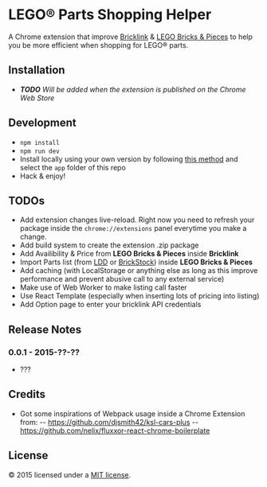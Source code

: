 # LEGO® Parts Shopping Helper

A Chrome extension that improve [Bricklink](http://www.bricklink.com/) & [LEGO Bricks & Pieces](https://service.lego.com/replacementparts) to help you be more efficient when shopping for LEGO® parts.

## Installation
- _**TODO** Will be added when the extension is published on the Chrome Web Store_

## Development
- `npm install`
- `npm run dev`
- Install locally using your own version by following [this method](https://developer.chrome.com/extensions/getstarted#unpacked) and select the `app` folder of this repo
- Hack & enjoy!

## TODOs

- Add extension changes live-reload. Right now you need to refresh your package inside the `chrome://extensions` panel everytime you make a change.
- Add build system to create the extension .zip package
- Add Availibility & Price from **LEGO Bricks & Pieces** inside **Bricklink**
- Import Parts list (from [LDD](http://ldd.lego.com/) or [BrickStock](http://brickstock.patrickbrans.com/)) inside **LEGO Bricks & Pieces**
- Add caching (with LocalStorage or anything else as long as this improve performance and prevent abusive call to any external service)
- Make use of Web Worker to make listing call faster
- Use React Template (especially when inserting lots of pricing into listing)
- Add Option page to enter your bricklink API credentials

## Release Notes

### 0.0.1 - 2015-??-??

- ???

## Credits
- Got some inspirations of Webpack usage inside a Chrome Extension from:
-- https://github.com/djsmith42/ksl-cars-plus
-- https://github.com/nelix/fluxxor-react-chrome-boilerplate

## License

© 2015 licensed under a [MIT license](http://jpsirois.mit-license.org/license.html).
